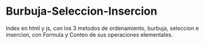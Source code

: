# Burbuja-Seleccion-Insercion
Index en html y js, con los 3 metodos de ordenamiento, burbuja, seleccion e insercion, con Formula y Conteo de sus operaciones elementales.
